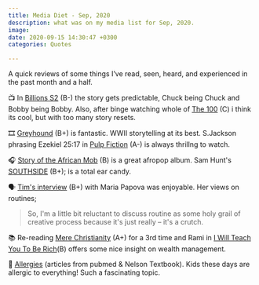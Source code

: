 ```yaml
---
title: Media Diet - Sep, 2020
description: what was on my media list for Sep, 2020.
image: 
date: 2020-09-15 14:30:47 +0300
categories: Quotes

---
```


A quick reviews of some things I’ve read, seen, heard, and experienced in the past month and a half.
<!-- more -->

📺 In [Billions S2](h) (B-) the story gets predictable, Chuck being Chuck and Bobby being Bobby.  Also, after binge watching whole of [The 100](h) (C) i think its cool, but with too many story resets.

🎞 [Greyhound](h) (B+) is fantastic. WWII storytelling at its best.  S.Jackson phrasing Ezekiel 25:17 in [Pulp Fiction](h) (A-) is always thrillng to watch.

🎧 [Story of the African Mob](h) (B) is a great afropop album.  Sam Hunt's [SOUTHSIDE](h) (B+); is a total ear candy. 

🗣 [Tim's interview](h) (B+) with Maria Papova was enjoyable. Her views on routines;

> So, I'm a little bit reluctant to discuss routine as some holy grail of creative process because it's just really – it's a crutch.


📚 Re-reading [Mere Christianity](h) (A+) for a 3rd time and Rami in [I Will Teach You To Be Rich](h)(B) offers some nice insight on wealth management. 

🔗 [Allergies](h) (articles from pubmed & Nelson Textbook). Kids these days are allergic to everything! Such a fascinating topic.


